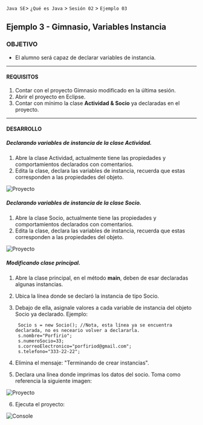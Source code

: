 
`Java SE`> `¿Qué es Java` > `Sesión 02` > `Ejemplo 03`

## Ejemplo 3 - Gimnasio, Variables Instancia

### OBJETIVO

- El alumno será capaz de declarar variables de instancia.

<hr>

#### REQUISITOS

1. Contar con el proyecto Gimnasio modificado en la última sesión.
2. Abrir el proyecto en Eclipse.
3. Contar con mínimo la clase <b>Actividad & Socio</b> ya declaradas en el proyecto.

<hr>

#### DESARROLLO

##### Declarando variables de instancia de la clase Actividad.

1. Abre la clase Actividad, actualmente tiene las propiedades y comportamientos declarados con comentarios.
2. Edita la clase, declara las variables de instancia, recuerda que estas corresponden a las propiedades del objeto.

![Proyecto](https://user-images.githubusercontent.com/56565204/67443334-ff2ece80-f5c9-11e9-8033-785edca89bb6.png)

##### Declarando variables de instancia de la clase Socio.

1. Abre la clase Socio, actualmente tiene las propiedades y comportamientos declarados con comentarios.
2. Edita la clase, declara las variables de instancia, recuerda que estas corresponden a las propiedades del objeto.

![Proyecto](https://user-images.githubusercontent.com/56565204/67443454-9136d700-f5ca-11e9-82b0-378ebffbbb91.png)

##### Modificando clase principal.

1. Abre la clase principal, en el método <b>main</b>, deben de esar declaradas algunas instancias.
2. Ubica la línea donde se declaró la instancia de tipo Socio.
3. Debajo de ella, asignale valores a cada variable de instancia del objeto Socio ya declarado. Ejemplo:

        Socio s = new Socio(); //Nota, esta línea ya se encuentra declarada, no es neceario volver a declararla.
        s.nombre="Porfirio";
        s.numeroSocio=33;
        s.correoElectronico="porfiriod@gmail.com";
        s.telefono="333-22-22";
        
4. Elimina el mensaje: "Terminando de crear instancias".
5. Declara una línea donde imprimas los datos del socio. Toma como referencia la siguiente imagen:

![Proyecto](https://user-images.githubusercontent.com/56565204/67443905-651c5580-f5cc-11e9-96bb-1e2eed668e88.png)

6. Ejecuta el proyecto:

![Console](https://user-images.githubusercontent.com/56565204/67444010-dc51e980-f5cc-11e9-9a6a-3756690a2dc0.png)

